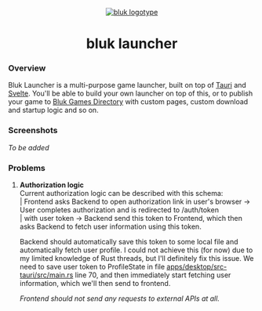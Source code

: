 <p align="center">
    <a href="https://github.com/bluk-studio/launcher">
        <picture width="100">
            <source media="(prefers-color-scheme: dark)" srcset="https://assets.k8s.odzi.dog/odzi-assets/logotypes/bluk-white.svg">
            <source media="(prefers-color-scheme: light)" srcset="https://assets.k8s.odzi.dog/odzi-assets/logotypes/bluk-white.svg">
            <img alt="bluk logotype" src="https://assets.k8s.odzi.dog/odzi-assets/logotypes/bluk-white.svg">
        </picture>
    </a>
</p>

<h1 align="center">bluk launcher</h1>

### Overview

Bluk Launcher is a multi-purpose game launcher, built on top of [Tauri](https://github.com/tauri-apps/tauri) and [Svelte](https://github.com/sveltejs/svelte). You'll be able to build your own launcher on top of this, or to publish your game to [Bluk Games Directory](https://github.com/bluk-studio/games-directory) with custom pages, custom download and startup logic and so on.

### Screenshots

*To be added*

### Problems

1. **Authorization logic**  
    Current authorization logic can be described with this schema:  
    | Frontend asks Backend to open authorization link in user's browser -> User completes authorization and is redirected to <localhost>/auth/token  
    | with user token -> Backend send this token to Frontend, which then asks Backend to fetch user information using this token.  

    Backend should automatically save this token to some local file and automatically fetch user profile. I could not achieve this (for now) due to my limited knowledge of Rust threads, but I'll definitely fix this issue. We need to save user token to ProfileState in file [apps/desktop/src-tauri/src/main.rs](https://github.com/bluk-studio/launcher/blob/master/apps/desktop/src-tauri/src/main.rs#L70) line 70, and then immediately start fetching user information, which we'll then send to frontend.
    
    *Frontend should not send any requests to external APIs at all.*